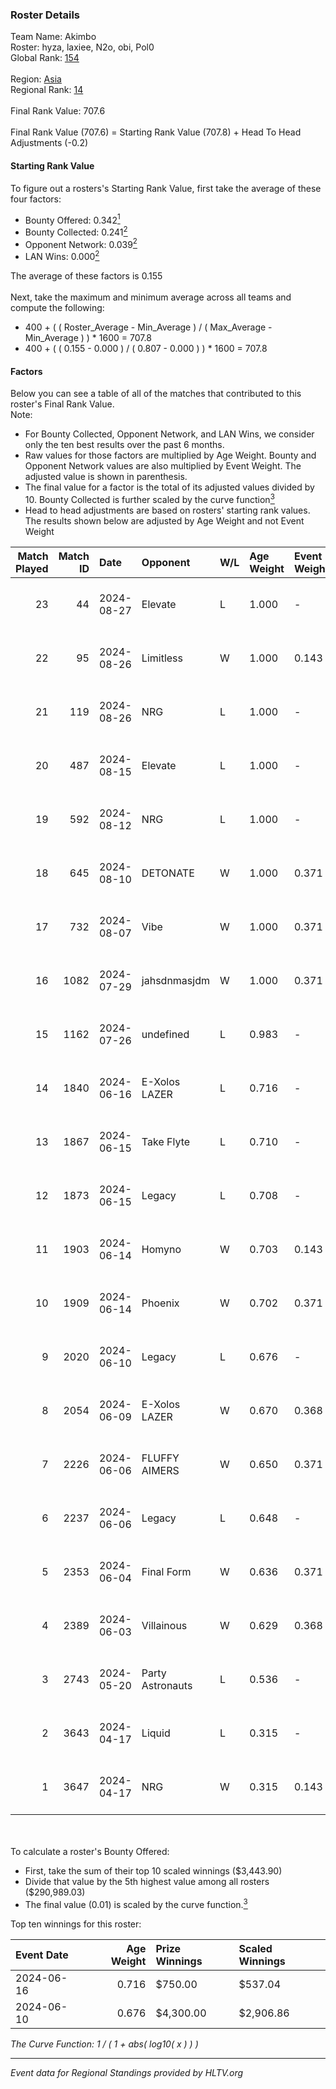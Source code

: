 ### Roster Details<br />
Team Name: Akimbo<br />
Roster: hyza, laxiee, N2o, obi, Pol0<br />
Global Rank: [154](../../standings_global_2024_08_28.md)<br />
<br />
Region: [Asia]( ../../standings_asia_2024_08_28.md)<br />
Regional Rank: [14]( ../../standings_asia_2024_08_28.md)<br />
<br />
Final Rank Value:  707.6<br />
<br />
Final Rank Value (707.6) = Starting Rank Value (707.8) + Head To Head Adjustments (-0.2)<br />

#### Starting Rank Value<br />
To figure out a rosters's Starting Rank Value, first take the average of these four factors:<br />
- Bounty Offered: 0.342[<sup>1</sup>](#table2)
- Bounty Collected: 0.241[<sup>2</sup>](#table1)
- Opponent Network: 0.039[<sup>2</sup>](#table1)
- LAN Wins: 0.000[<sup>2</sup>](#table1)

The average of these factors is 0.155<br />
<br />
Next, take the maximum and minimum average across all teams and compute the following:<br />
- 400 + ( ( Roster_Average - Min_Average ) / ( Max_Average - Min_Average ) ) * 1600 = 707.8
- 400 + ( ( 0.155 - 0.000 ) / ( 0.807 - 0.000 ) ) * 1600 = 707.8


#### Factors<br />
Below you can see a table of all of the matches that contributed to this roster's Final Rank Value.<br />
Note:<br />

- For Bounty Collected, Opponent Network, and LAN Wins, we consider only the ten best results over the past 6 months.
- Raw values for those factors are multiplied by Age Weight. Bounty and Opponent Network values are also multiplied by Event Weight. The adjusted value is shown in parenthesis.
- The final value for a factor is the total of its adjusted values divided by 10. Bounty Collected is further scaled by the curve function[<sup>3</sup>](#curveFunction)
- Head to head adjustments are based on rosters' starting rank values. The results shown below are adjusted by Age Weight and not Event Weight
<span id="table1"></span><br />


| Match Played | Match ID | Date       | Opponent         | W/L | Age Weight | Event Weight | Bounty Collected | Opponent Network | LAN Wins  | H2H Adj. | Roster                             |
| -: | -: | :- | :- | :- | :- | :- | :- | :- | :- | -: | :- |
|           23 |       44 | 2024-08-27 | Elevate          | L   | 1.000      | -            | -                | -                | -         |    -7.89 | hyza, laxiee, N2o, obi, Pol0       |
|           22 |       95 | 2024-08-26 | Limitless        | W   | 1.000      | 0.143        | 0.000 (0.000)    | 0.036 (0.005)    | 0 (0.000) |     6.42 | hyza, laxiee, N2o, obi, Pol0       |
|           21 |      119 | 2024-08-26 | NRG              | L   | 1.000      | -            | -                | -                | -         |    -4.85 | hyza, laxiee, N2o, obi, Pol0       |
|           20 |      487 | 2024-08-15 | Elevate          | L   | 1.000      | -            | -                | -                | -         |    -7.29 | hyza, kmrn, laxiee, N2o, obi       |
|           19 |      592 | 2024-08-12 | NRG              | L   | 1.000      | -            | -                | -                | -         |    -5.22 | hyza, kmrn, laxiee, N2o, obi       |
|           18 |      645 | 2024-08-10 | DETONATE         | W   | 1.000      | 0.371        | 0.000 (0.000)    | 0.107 (0.040)    | 0 (0.000) |     8.91 | hyza, kmrn, laxiee, N2o, obi       |
|           17 |      732 | 2024-08-07 | Vibe             | W   | 1.000      | 0.371        | 0.000 (0.000)    | 0.036 (0.013)    | 0 (0.000) |     4.70 | hyza, kmrn, laxiee, N2o, obi       |
|           16 |     1082 | 2024-07-29 | jahsdnmasjdm     | W   | 1.000      | 0.371        | -                | 0.000 (0.000)    | 0 (0.000) |     4.45 | arviast, hyza, laxiee, N2o, obi    |
|           15 |     1162 | 2024-07-26 | undefined        | L   | 0.983      | -            | -                | -                | -         |   -16.73 | hyza, kmrn, laxiee, N2o, obi       |
|           14 |     1840 | 2024-06-16 | E-Xolos LAZER    | L   | 0.716      | -            | -                | -                | -         |    -9.60 | calamity, kralz , laxiee, N2o, obi |
|           13 |     1867 | 2024-06-15 | Take Flyte       | L   | 0.710      | -            | -                | -                | -         |   -13.08 | calamity, kralz , laxiee, N2o, obi |
|           12 |     1873 | 2024-06-15 | Legacy           | L   | 0.708      | -            | -                | -                | -         |    -5.52 | calamity, kralz , laxiee, N2o, obi |
|           11 |     1903 | 2024-06-14 | Homyno           | W   | 0.703      | 0.143        | 0.005 (0.001)    | 0.152 (0.015)    | 0 (0.000) |     8.31 | calamity, kralz , laxiee, N2o, obi |
|           10 |     1909 | 2024-06-14 | Phoenix          | W   | 0.702      | 0.371        | 0.004 (0.001)    | 0.234 (0.061)    | 0 (0.000) |    10.56 | calamity, kralz , laxiee, N2o, obi |
|            9 |     2020 | 2024-06-10 | Legacy           | L   | 0.676      | -            | -                | -                | -         |    -5.16 | calamity, kralz , laxiee, N2o, obi |
|            8 |     2054 | 2024-06-09 | E-Xolos LAZER    | W   | 0.670      | 0.368        | 0.010 (0.002)    | 0.465 (0.114)    | 0 (0.000) |    11.53 | calamity, kralz , laxiee, N2o, obi |
|            7 |     2226 | 2024-06-06 | FLUFFY AIMERS    | W   | 0.650      | 0.371        | 0.003 (0.001)    | 0.422 (0.102)    | 0 (0.000) |     9.60 | calamity, kralz , laxiee, N2o, obi |
|            6 |     2237 | 2024-06-06 | Legacy           | L   | 0.648      | -            | -                | -                | -         |    -5.04 | calamity, kralz , laxiee, N2o, obi |
|            5 |     2353 | 2024-06-04 | Final Form       | W   | 0.636      | 0.371        | 0.002 (0.000)    | 0.049 (0.011)    | 0 (0.000) |     7.54 | calamity, kralz , laxiee, N2o, obi |
|            4 |     2389 | 2024-06-03 | Villainous       | W   | 0.629      | 0.368        | 0.003 (0.001)    | -                | 0 (0.000) |     5.41 | calamity, kralz , laxiee, N2o, obi |
|            3 |     2743 | 2024-05-20 | Party Astronauts | L   | 0.536      | -            | -                | -                | -         |    -4.30 | calamity, kralz , laxiee, N2o, obi |
|            2 |     3643 | 2024-04-17 | Liquid           | L   | 0.315      | -            | -                | -                | -         |    -0.05 | calamity, kralz , laxiee, N2o, obi |
|            1 |     3647 | 2024-04-17 | NRG              | W   | 0.315      | 0.143        | 0.034 (0.002)    | 0.581 (0.026)    | -         |     7.08 | calamity, kralz , laxiee, N2o, obi |

<br />
<span id="table2"></span><br />
To calculate a roster's Bounty Offered:<br />

- First, take the sum of their top 10 scaled winnings ($3,443.90)
- Divide that value by the 5th highest value among all rosters ($290,989.03)
- The final value (0.01) is scaled by the curve function.[<sup>3</sup>](#curveFunction)

Top ten winnings for this roster:<br />

| Event Date | Age Weight | Prize Winnings | Scaled Winnings |
| :- | -: | :- | :- |
| 2024-06-16 |      0.716 | $750.00        | $537.04         |
| 2024-06-10 |      0.676 | $4,300.00      | $2,906.86       |


<span id="curveFunction"></span>_The Curve Function: 1 / ( 1 + abs( log10( x ) ) )_<br />

---
_Event data for Regional Standings provided by HLTV.org_<br />
